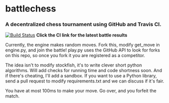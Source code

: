 # battlechess

### A decentralized chess tournament using GitHub and Travis CI.

[![Build Status](https://travis-ci.org/geohot/battlechess.svg?branch=master)](https://travis-ci.org/geohot/battlechess) **Click the CI link for the latest battle results**

Currently, the engine makes random moves. Fork this, modify get_move in engine.py, and join the battle! play.py uses the GitHub API to look for forks on this repo, so once you fork it you are registered as a competitor.

The idea isn't to modify stockfish, it's to write clever short python algorithms. Will add checks for running time and code shortness soon. And if there's cheating, I'll add a sandbox. If you want to use a Python library, send a pull request to modify requirements.txt and we can discuss if it's fair.

You have at most 100ms to make your move. Go over, and you forfeit the match.

